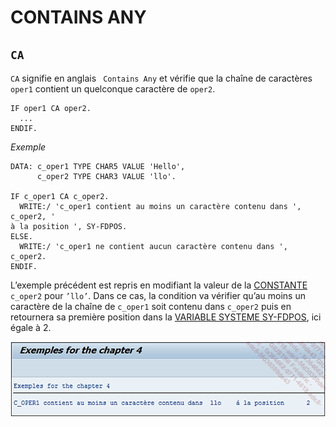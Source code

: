 # **CONTAINS ANY**

## `CA`

`CA` signifie en anglais ` Contains Any` et vérifie que la chaîne de caractères `oper1` contient un quelconque caractère de `oper2`.

```JS
IF oper1 CA oper2.
  ...
ENDIF.
```

_Exemple_

```JS
DATA: c_oper1 TYPE CHAR5 VALUE 'Hello',
      c_oper2 TYPE CHAR3 VALUE 'llo'.

IF c_oper1 CA c_oper2.
  WRITE:/ 'c_oper1 contient au moins un caractère contenu dans ', c_oper2, '
à la position ', SY-FDPOS.
ELSE.
  WRITE:/ 'c_oper1 ne contient aucun caractère contenu dans ', c_oper2.
ENDIF.
```

L’exemple précédent est repris en modifiant la valeur de la [CONSTANTE](../04_Variables/02_Constants.md) `c_oper2` pour `’llo’`. Dans ce cas, la condition va vérifier qu’au moins un caractère de la chaîne de `c_oper1` soit contenu dans `c_oper2` puis en retournera sa première position dans la [VARIABLE SYSTEME SY-FDPOS](../help/02_SY-SYSTEM.md), ici égale à 2.

![](../ressources/05_06_01.png)
